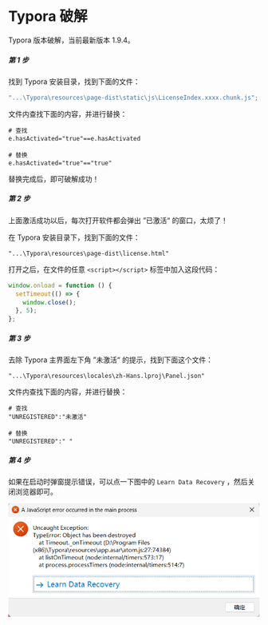 # Typora 破解

Typora 版本破解，当前最新版本 1.9.4。

##### 第 1 步

找到 Typora 安装目录，找到下面的文件：

```js
"...\Typora\resources\page-dist\static\js\LicenseIndex.xxxx.chunk.js";
```

文件内查找下面的内容，并进行替换：

```shell
# 查找
e.hasActivated="true"==e.hasActivated

# 替换
e.hasActivated="true"=="true"
```

替换完成后，即可破解成功！

##### 第 2 步

上面激活成功以后，每次打开软件都会弹出 ”已激活“ 的窗口，太烦了！

在 Typora 安装目录下，找到下面的文件：

```shell
"...\Typora\resources\page-dist\license.html"
```

打开之后，在文件的任意 `<script></script>` 标签中加入这段代码：

```js
window.onload = function () {
  setTimeout(() => {
    window.close();
  }, 5);
};
```

##### 第 3 步

去除 Typora 主界面左下角 ”未激活“ 的提示，找到下面这个文件：

```shell
"...\Typora\resources\locales\zh-Hans.lproj\Panel.json"
```

文件内查找下面的内容，并进行替换：

```shell
# 查找
"UNREGISTERED":"未激活"

# 替换
"UNREGISTERED":" "
```

##### 第 4 步

如果在启动时弹窗提示错误，可以点一下图中的 `Learn Data Recovery` ，然后关闭浏览器即可。

![image-20240627181451294](./images/报错.png)
